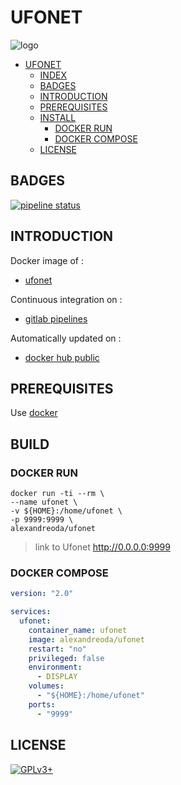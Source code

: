 # UFONET

![logo](https://assets.gitlab-static.net/uploads/-/system/project/avatar/12904485/ufonet-logo.png)

- [UFONET](#ufonet)
  - [INDEX](#index)
  - [BADGES](#badges)
  - [INTRODUCTION](#introduction)
  - [PREREQUISITES](#prerequisites)
  - [INSTALL](#install)
    - [DOCKER RUN](#docker-run)
    - [DOCKER COMPOSE](#docker-compose)
  - [LICENSE](#license)

## BADGES

[![pipeline status](https://gitlab.com/oda-alexandre/ufonet/badges/master/pipeline.svg)](https://gitlab.com/oda-alexandre/ufonet/commits/master)

## INTRODUCTION

Docker image of :

- [ufonet](https://ufonet.03c8.net/)

Continuous integration on :

- [gitlab pipelines](https://gitlab.com/oda-alexandre/ufonet/pipelines)

Automatically updated on :

- [docker hub public](https://hub.docker.com/r/alexandreoda/ufonet/)

## PREREQUISITES

Use [docker](https://www.docker.com)

## BUILD

### DOCKER RUN

```\
docker run -ti --rm \
--name ufonet \
-v ${HOME}:/home/ufonet \
-p 9999:9999 \
alexandreoda/ufonet
```

> link to Ufonet <http://0.0.0.0:9999>

### DOCKER COMPOSE

```yml
version: "2.0"

services:
  ufonet:
    container_name: ufonet
    image: alexandreoda/ufonet
    restart: "no"
    privileged: false
    environment:
      - DISPLAY
    volumes:
      - "${HOME}:/home/ufonet"
    ports:
      - "9999"
```

## LICENSE

[![GPLv3+](http://gplv3.fsf.org/gplv3-127x51.png)](https://gitlab.com/oda-alexandre/ufonet/blob/master/LICENSE)
